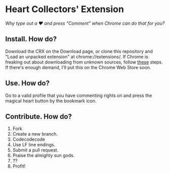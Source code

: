 # Heart Collectors' Extension
*Why type out a ♥ and press "Comment" when Chrome can do that for you?*

## Install. How do?

Download the CRX on the Download page, or clone this repository and "Load an unpacked extension" at chrome://extensions/. If Chrome is freaking out about downloading from unknown sources, follow [these](https://support.google.com/chrome_webstore/answer/2664769) steps. If there's enough demand, I'll put this on the Chrome Web Store soon.

## Use. How do?

Go to a valid profile that you have commenting rights on and press the magical heart button by the bookmark icon.

## Contribute. How do?

1. Fork
2. Create a new branch.
3. Codecodecode
4. Use LF line endings.
5. Submit a pull request.
6. Praise the almighty sun gods.
7. ??
8. Profit!
